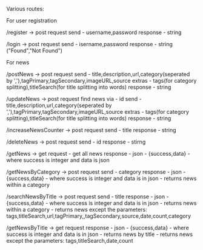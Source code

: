 Various routes:

For user registration

/register -> post request
send - username,password
response - string

/login -> post request
send - isername,password
response - string ("Found","Not Found")

For news

/postNews -> post request
send - title,description,url,category(seperated by ','),tagPrimary,tagSecondary,imageURL,source
extras - tags(for category splitting),titleSearch(for title splitting into words)
response - string

/updateNews -> post request
find news via - id
send - title,description,url,category(seperated by ','),tagPrimary,tagSecondary,imageURL,source
extras - tags(for category splitting),titleSearch(for title splitting into words)
response - string

/increaseNewsCounter -> post request
send - title
response - string

/deleteNews -> post request
send - id
response - stirng

/getNews -> get request - get all news
response - json - {success,data} - where success is integer and data is json

/getNewsByCategory -> post request
send - category
response - json - {success,data} - where success is integer and data is in json - returns news within a category

/searchNewsByTitle -> post request
send - title
response - json - {success,data} - where success is integer and data is in json - returns news within a category - returns news except the parameters: tags,titleSearch,url,tagPrimary,,tagSecondary,source,date,count,category

/getNewsByTitle -> get request
response - json - {success,data} - where success is integer and data is in json - returns news by title - returns news except the parameters: tags,titleSearch,date,count
